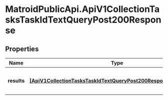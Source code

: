 # MatroidPublicApi.ApiV1CollectionTasksTaskIdTextQueryPost200Response

## Properties

Name | Type | Description | Notes
------------ | ------------- | ------------- | -------------
**results** | [**[ApiV1CollectionTasksTaskIdTextQueryPost200ResponseResultsInner]**](ApiV1CollectionTasksTaskIdTextQueryPost200ResponseResultsInner.md) | List of matching collection items | [optional] 


